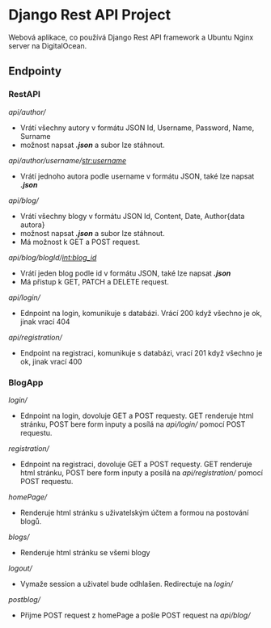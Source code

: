 # Django Rest API Project 
Webová aplikace, co používá Django Rest API framework a Ubuntu Nginx server na DigitalOcean.

## Endpointy
### RestAPI
*api/author/*
 - Vrátí všechny autory v formátu JSON Id, Username, Password, Name, Surname
 - možnost napsat ***.json*** a subor lze stáhnout.
 
*api/author/username/<str:username>*
  - Vrátí jednoho autora podle username v formátu JSON, také lze napsat ***.json***
  
*api/blog/*
 - Vrátí všechny blogy v formátu JSON Id, Content, Date, Author{data autora}
 - možnost napsat ***.json*** a subor lze stáhnout.
 - Má možnost k GET a POST request.
 
*api/blog/blogId/<int:blog_id>*
 - Vrátí jeden blog podle id v formátu JSON, také lze napsat ***.json***
 - Má přistup k GET, PATCH a DELETE request.
 
*api/login/*
- Ednpoint na login, komunikuje s databázi. Vrácí 200 když všechno je ok, jinak vrací 404

*api/registration/*
- Endpoint na registraci, komunikuje s databázi, vrací 201 když všechno je ok, jinak vrací 400

### **BlogApp**
*login/*
- Ednpoint na login, dovoluje GET a POST requesty. GET renderuje html stránku, POST bere form inputy a posílá na *api/login/* pomocí POST requestu.

*registration/*
- Ednpoint na registraci, dovoluje GET a POST requesty. GET renderuje html stránku, POST bere form inputy a posílá na *api/registration/* pomocí POST requestu.

*homePage/*
- Renderuje html stránku s uživatelským účtem a formou na postování blogů.

*blogs/*
- Renderuje html stránku se všemi blogy

*logout/*
- Vymaže session a uživatel bude odhlašen. Redirectuje na *login/*

*postblog/*
- Přijme POST request z homePage a pošle POST request na *api/blog/*